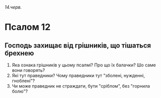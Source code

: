 
_14.черв._

# Псалом 12

## Господь захищає від грішників, що тішаться брехнею
1. Яка ознака грішників у цьому псалмі? Про що їх балачки? Шо саме вони говорять?
2. Які тут праведники? Чому праведники тут "зболені, нужденні, гноблені"?
3. Чи може праведник не страждати, бути "сріблом", без "горнила болю"?
